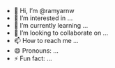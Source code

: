 - 👋 Hi, I’m @ramyarnw
- 👀 I’m interested in ...
- 🌱 I’m currently learning ...
- 💞️ I’m looking to collaborate on ...
- 📫 How to reach me ...
- 😄 Pronouns: ...
- ⚡ Fun fact: ...

<!---
ramyarnw/ramyarnw is a ✨ special ✨ repository because its `README.md` (this file) appears on your GitHub profile.
You can click the Preview link to take a look at your changes.
--->
